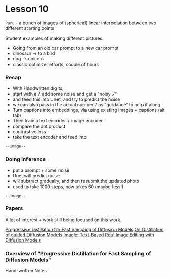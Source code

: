 # Lesson 10

`Puru` - a bunch of images of (spherical) linear interpolation between two different starting points

Student examples of making different pictures

- Going from an old car prompt to a new car prompt
- dinosaur -> to a bird
- dog -> unicorn
- classic optimizer efforts, couple of hours

### Recap

- With Handwritten digits, 
- start with a 7, add some noise and get a "noisy 7"
- and feed this into Unet, and try to predict the noise
- we can also pass in the actual number 7 as "guidance" to help it along
- Turn captions into embeddings, via using existing images + captions (alt tab)
- Then train a text encoder + image encoder
- compare the dot product
- contrastive loss
- take the text encoder and feed into 

`--image--`

### Doing inference

- put a prompt + some noise
- Unet will predict noise
- will subtract gradually, and then resubmit the updated photo
- used to take 1000 steps, now takes 60 (maybe less!)

`--image--`

### Papers

A lot of interest + work still being focused on this work.

[Progressive Distillation for Fast Sampling of Diffusion Models](https://arxiv.org/abs/2202.00512)
[On Distillation of guided Diffusion Models](https://arxiv.org/abs/2210.03142)
[Imagic: Text-Based Real Image Editing with Diffusion Models](https://arxiv.org/abs/2210.09276)

### Overview of "Progressive Distillation for Fast Sampling of Diffusion Models"

Hand-written Notes

